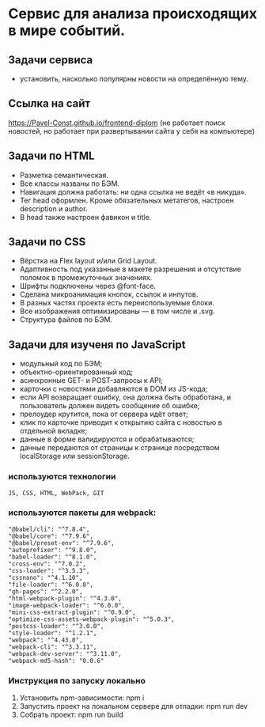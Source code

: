 # Сервис для анализа происходящих в мире событий.
## Задачи сервиса
   - установить, насколько популярны новости на определённую тему.
## Ссылка на сайт
   https://Pavel-Const.github.io/frontend-diplom   (не работает поиск новостей, но работает при развертывании сайта у себя на компьютере)
   
## Задачи по HTML

- Разметка семантическая.
- Все классы названы по БЭМ.
- Навигация должна работать: ни одна ссылка не ведёт «в никуда».
- Тег head оформлен. Кроме обязательных метатегов, настроен description и author.
- В head также настроен фавикон и title.

## Задачи по CSS

- Вёрстка на Flex layout и/или Grid Layout.
- Адаптивность под указанные в макете разрешения и отсутствие поломок в промежуточных значениях.
- Шрифты подключены через @font-face.
- Сделана микроанимация кнопок, ссылок и инпутов.
- В разных частях проекта есть переиспользуемые блоки.
- Все изображения оптимизированы — в том числе и .svg.
- Структура файлов по БЭМ.

## Задачи для изученя по JavaScript

- модульный код по БЭМ;
- объектно-ориентированный код;
- асинхронные GET- и POST-запросы к API;
- карточки с новостями добавляются в DOM из JS-кода;
- если API возвращает ошибку, она должна быть обработана, и пользователь должен видеть сообщение об ошибке;
- прелоудер крутится, пока от сервера идёт ответ;
- клик по карточке приводит к открытию сайта с новостью в отдельной вкладке;
- данные в форме валидируются и обрабатываются;
- данные передаются от страницы к странице посредством localStorage или sessionStorage.

### используются технологии
    JS, CSS, HTML, WebPack, GIT
### используются пакеты для webpack:
    "@babel/cli": "^7.8.4",
    "@babel/core": "^7.9.6",
    "@babel/preset-env": "^7.9.6",
    "autoprefixer": "^9.8.0",
    "babel-loader": "^8.1.0",
    "cross-env": "^7.0.2",
    "css-loader": "^3.5.3",
    "cssnano": "^4.1.10",
    "file-loader": "^6.0.0",
    "gh-pages": "^2.2.0",
    "html-webpack-plugin": "^4.3.0",
    "image-webpack-loader": "^6.0.0",
    "mini-css-extract-plugin": "^0.9.0",
    "optimize-css-assets-webpack-plugin": "^5.0.3",
    "postcss-loader": "^3.0.0",
    "style-loader": "^1.2.1",
    "webpack": "^4.43.0",
    "webpack-cli": "^3.3.11",
    "webpack-dev-server": "^3.11.0",
    "webpack-md5-hash": "0.0.6"
### Инструкция по запуску локально
1. Установить npm-зависимости: npm i
2. Запустить проект на локальном сервере для отладки: npm run dev
3. Cобрать проект: npm run build
